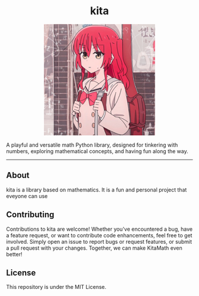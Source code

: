 <div align="center">
  <h1>kita</h1>
  <img src="kita.png" alt="kita" width="300" height="300">
</div>

A playful and versatile math Python library, designed for tinkering with numbers, exploring mathematical concepts, and having fun along the way.

---


## About

kita is a library based on mathematics. It is a fun and personal project that eveyone can use

## Contributing

Contributions to kita are welcome! Whether you've encountered a bug, have a feature request, or want to contribute code enhancements, feel free to get involved. Simply open an issue to report bugs or request features, or submit a pull request with your changes. Together, we can make KitaMath even better!

## License

This repository is under the MIT License.
